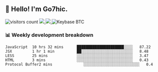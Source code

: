 ## 👋 Hello! I'm Go7hic.

 ![visitors count](https://visitors-by-url-pls-dont-use-this-in-your-repo.vercel.app/Go7hic-github-readme)
 <a href="https://twitter.com/Go7hic">
    <img src="https://img.shields.io/badge/-@Go7hic-1ca0f1?style=flat-square&labelColor=1ca0f1&logo=twitter&logoColor=white&link=https://twitter.com/Go7hic">
   <a/>
   <a href="mailto:gtfx0209@gmail.com">
    <img src="https://img.shields.io/badge/-gtfx0209@gmail.com-c14438?style=flat-square&logo=Gmail&logoColor=white&link=mailto:gtfx0209@gmail.com">
   <a/>
    ![Keybase BTC](https://img.shields.io/keybase/btc/Go7hic)
 <!--
🔭 I’m currently working
🌱 I’m currently learning
💬 Ask me about 
📫 How to reach me: 
⚡ Fun fact: 
-->
 <!--
![My Github Stats](https://github-readme-stats.vercel.app/api?username=Go7hic&show_icons=true&count_private=true)

-->

### 📊 Weekly development breakdown
<!--START_SECTION:waka-->
```text
JavaScript  10 hrs 32 mins      █████████████████████░░░░   87.22 
JSX         1 hr 1 min          ██░░░░░░░░░░░░░░░░░░░░░░░   8.48 
LESS        25 mins             ░░░░░░░░░░░░░░░░░░░░░░░░░   3.47 
HTML        3 mins              ░░░░░░░░░░░░░░░░░░░░░░░░░   0.43 
Protocol Buffer2 mins              ░░░░░░░░░░░░░░░░░░░░░░░░░   0.4
```
<!--END_SECTION:waka-->


